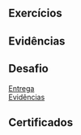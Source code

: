 ## Exercícios  
 
## Evidências  

## Desafio  
[Entrega](./desafio/README.md)  
[Evidências](./desafio/evidencias/)  
## Certificados  